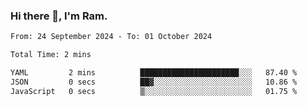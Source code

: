 ### Hi there 👋, I'm Ram.

<!--START_SECTION:waka-->

```txt
From: 24 September 2024 - To: 01 October 2024

Total Time: 2 mins

YAML         2 mins          ██████████████████████░░░   87.40 %
JSON         0 secs          ██▓░░░░░░░░░░░░░░░░░░░░░░   10.86 %
JavaScript   0 secs          ▒░░░░░░░░░░░░░░░░░░░░░░░░   01.75 %
```

<!--END_SECTION:waka-->
